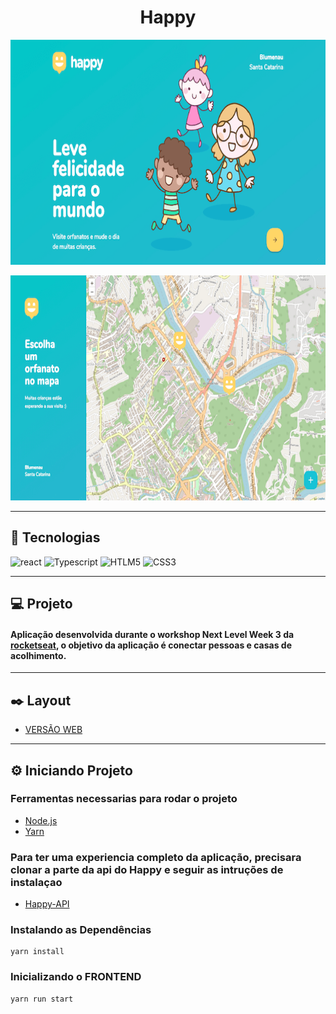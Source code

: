 <h1
  align="center"
>
  Happy
</h1>

<p align="center">
  <img width="700" height="360" src="https://raw.githubusercontent.com/douglaswmartins/Happy-Web/master/.github/landing.png?token=AK5ZX5OSWB3KNRBH6O46HOS7W3Y2K" alt="Landing page">
</p>

<p align="center">
  <img width="700" height="360" src="https://raw.githubusercontent.com/douglaswmartins/Happy-Web/master/.github/map.png?token=AK5ZX5O54SH42VVZ6HJMB327W3Y2M" alt="Map">
</p>

---

## :rocket: Tecnologias

![react](https://img.shields.io/badge/react%20-%2320232a.svg?&style=for-the-badge&logo=react&logoColor=%2361DAFB)
![Typescript](https://img.shields.io/badge/typescript%20-%23007ACC.svg?&style=for-the-badge&logo=typescript&logoColor=white)
![HTLM5](https://img.shields.io/badge/html5%20-%23E34F26.svg?&style=for-the-badge&logo=html5&logoColor=white)
![CSS3](https://img.shields.io/badge/css3%20-%231572B6.svg?&style=for-the-badge&logo=css3&logoColor=white)

---

## :computer: Projeto

#### Aplicação desenvolvida durante o workshop Next Level Week 3 da [rocketseat](https://rocketseat.com.br/), o objetivo da aplicação é conectar pessoas e casas de acolhimento.

---

## :black_nib: Layout

* [VERSÃO WEB](https://www.figma.com/file/mDEbnoojksG4w8sOxmudh3/Happy-Web)

---

## :gear: Iniciando Projeto

### Ferramentas necessarias para rodar o projeto

* [Node.js](https://nodejs.org/)
* [Yarn](https://classic.yarnpkg.com/)

### Para ter uma experiencia completo da aplicação, precisara clonar a parte da api do Happy e seguir as intruções de instalaçao

* [Happy-API](https://github.com/douglaswmartins/Happy-Api)

### Instalando as Dependências

````
yarn install
````

### Inicializando o FRONTEND

````
yarn run start
````
